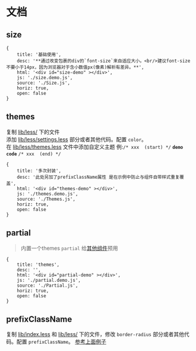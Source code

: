 # 文档

## size

````code
{
    title: '基础使用',
    desc: '**通过改变包裹的div的`font-size`来自适应大小。<br/>建议font-size不要小于14px，因为浏览器对于含小数值px(像素)解析有差异。**',
    html: '<div id="size-demo" ></div>',
    js: './size.demo.js',
    source: './Size.js',
    horiz: true,
    open: false
}
````

## themes

复制 [lib/less/](/lib/less/) 下的文件		
添加 [lib/less/settings.less](/lib/less/settings.less) 部分或者其他代码。配置 `color`。		
在 [lib/less/themes.less](/lib/less/themes.less) 文件中添加自定义主题 例:`/* xxx  (start) */` **`demo code`** `/* xxx  (end) */`		

````code
{
    title: '多次封装',
    desc: '此处另加了prefixClassName属性 是在示例中防止与组件自带样式重复覆盖',
    html: '<div id="themes-demo" ></div>',
    js: './themes.demo.js',
    source: './Themes.js',
    horiz: true,
    open: false
}
````

## partial

> 内置一个themes `partial` 给[其他组件](https://onface.github.io/tree.react/)预用

````code
{
    title: 'themes',
    desc: '',
    html: '<div id="partial-demo" ></div>',
    js: './partial.demo.js',
    source: './Partial.js',
    horiz: true,
    open: false
}
````

## prefixClassName

复制 [lib/index.less](./lib/index.less) 和 [lib/less/](./lib/less) 下的文件，修改 `border-radius` 部分或者其他代码。配置 `prefixClassName`。
[参考上面例子](#themes)



